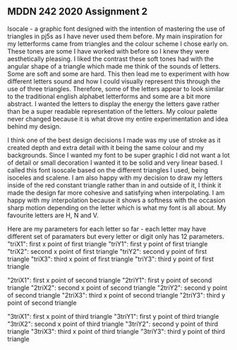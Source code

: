 ## MDDN 242 2020 Assignment 2

Isocale - a graphic font designed with the intention of mastering the use of triangles in pj5s as I have never used them before. My main inspiration for my letterforms came from triangles and the colour scheme I chose early on. These tones are some I have worked with before so I knew they were aesthetically pleasing. I liked the contrast these soft tones had with the angular shape of a triangle which made me think of the sounds of letters. Some are soft and some are hard. This then lead me to experiment with how different letters sound and how I could visually represent this through the use of three triangles. Therefore, some of the letters appear to look similar to the traditional english alphabet letterforms and some are a bit more abstract. I wanted the letters to display the energy the letters gave rather than be a super readable representation of the letters. My colour palette never changed because it is what drove my entire experimentation and idea behind my design. 

I think one of the best design decisions I made was my use of stroke as it created depth and extra detail with it being the same colour and my backgrounds. Since I wanted my font to be super graphic I did not want a lot of detail or small decoration I wanted it to be solid and very linear based. I called this font isoscale based on the different triangles I used, being isoceles and scalene. I am also happy with my decision to draw my letters inside of the red constant triangle rather than in and outside of it, I think it made the design far more cohesive and satisfying when interpolating. I am happy with my interpolation because it shows a softness with the occasion sharp motion depending on the letter which is what my font is all about. My favourite letters are H, N and V. 


Here are my parameters for each letter so far - each letter may have different set of paramaters but every letter or digit only has 12 parameters.
   "triX1": first x point of first triangle
   "triY1": first y point of first triangle
   "triX2": second x point of first triangle
   "triY2": second y point of first triangle
   "triX3": third x point of first triangle
   "triY3": third y point of first triangle


   "2triX1": first x point of second triangle
   "2triY1": first y point of second triangle
   "2triX2": second x point of second triangle
   "2triY2": second y point of second triangle
   "2triX3": third x point of second triangle
   "2triY3": third y point of second triangle

   "3triX1": first x point of third triangle
   "3triY1": first y point of third triangle
   "3triX2": second x point of third triangle
   "3triY2": second y point of third triangle
   "3triX3": third x point of third triangle
   "3triY3": third y point of third triangle
